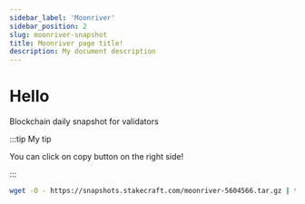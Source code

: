 ```yaml
---
sidebar_label: 'Moonriver'
sidebar_position: 2
slug: moonriver-snapshot
title: Moonriver page title!
description: My document description
---
```


# Hello

Blockchain daily snapshot for validators

:::tip My tip

You can click on copy button on the right side!

:::

```bash
wget -O - https://snapshots.stakecraft.com/moonriver-5604566.tar.gz | tar -xzvf -C ~/.local/share/moonriver
```
